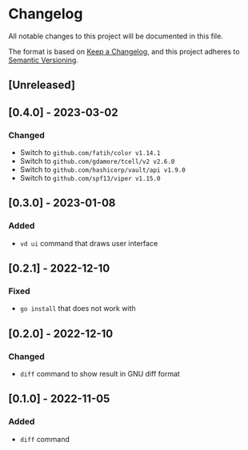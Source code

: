 # Changelog

All notable changes to this project will be documented in this file.

The format is based on [Keep a Changelog](https://keepachangelog.com/en/1.0.0/),
and this project adheres to [Semantic Versioning](https://semver.org/spec/v2.0.0.html).

## [Unreleased]

## [0.4.0] - 2023-03-02

### Changed

- Switch to `github.com/fatih/color v1.14.1`
- Switch to `github.com/gdamore/tcell/v2 v2.6.0`
- Switch to `github.com/hashicorp/vault/api v1.9.0`
- Switch to `github.com/spf13/viper v1.15.0`

## [0.3.0] - 2023-01-08

### Added

- `vd ui` command that draws user interface

## [0.2.1] - 2022-12-10

### Fixed

- `go install` that does not work with 

## [0.2.0] - 2022-12-10

### Changed

- `diff` command to show result in GNU diff format

## [0.1.0] - 2022-11-05

### Added

- `diff` command
